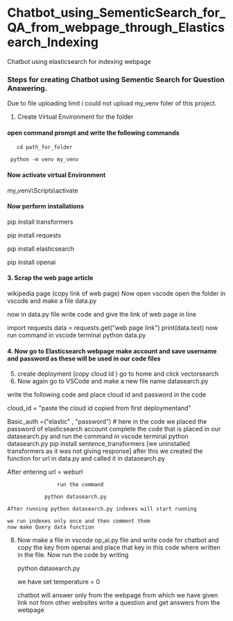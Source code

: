 # Chatbot_using_SementicSearch_for_QA_from_webpage_through_Elasticsearch_Indexing
Chatbot using elasticsearch for indexing webpage

### Steps for creating Chatbot using Sementic Search for Question Answering. 
Due to file uploading limit i could not upload my_venv foler of this project. 

1. Create Virtual Environment for the folder
   
  ####  open command prompt and write the following commands 

  
       cd path_for_folder
  
     python -m venv my_venv
  
#### Now activate virtual Environment


   my_venv\Scripts\activate
  
#### Now perform installations


 pip install transformers

 
 pip install requests
 
 pip install elasticsearch
 
 pip install openai

 
#### 3. Scrap the web page article
   wikipedia page (copy link of web page)
  Now open vscode open the folder in vscode  and make a file                       data.py

  now in data.py file write code and give the link of web page in line
  
   import requests
   data = requests.get("web page link")
   print(data.text)
   now run command in vscode terminal
   python data.py

   
#### 4. Now go to Elasticsearch webpage make account and save username and password as these will be used in our code files
5. create deployment (copy cloud Id )
   go to home and click vectorsearch
6.  Now again go to VSCode and make a new file name datasearch.py
   
   write the following code and place cloud id and password in the code

cloud_id = "paste the cloud id copied from first deploymentand"

Basic_auth =("elastic" , "password")   # here in the code we placed the password of elasticsearch account
complete the code that is placed in our datasearch.py and run the command in vscode terminal
                                 python datasearch.py
pip install sentence_transformers
[we uninstalled transformers as it was not giving response]
after this we created the function for url in data.py and called it in datasearch.py

After entering        url = weburl 

                    run the command

                python datasearch.py
    
    After running python datasearch.py indexes will start running
    
    we run indexes only once and then comment them
    now make Query data function

8. Now make a file in vscode op_ai.py file and write code for chatbot and copy the key from openai and place that key in this code where written in the file.
   Now run the code by writing

   python datasearch.py
   
   we have set temperature = 0
   
   chatbot will answer only from the webpage from which we have given link not from other websites
   write a question and get answers from the webpage 
